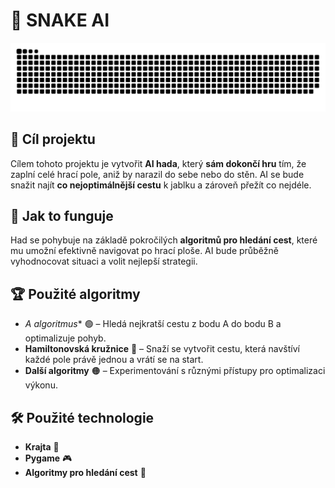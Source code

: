 # 🐍 SNAKE AI

<picture>
  <source
    media="(prefers-color-scheme: dark)"
    srcset="https://raw.githubusercontent.com/platane/snk/output/github-contribution-grid-snake-dark.svg"
  />
  <source
    media="(prefers-color-scheme: light)"
    srcset="https://raw.githubusercontent.com/platane/snk/output/github-contribution-grid-snake.svg"
  />
  <img
    alt="github contribution grid snake animation"
    src="https://raw.githubusercontent.com/platane/snk/output/github-contribution-grid-snake.svg"
  />
</picture>

## 🎯 Cíl projektu

Cílem tohoto projektu je vytvořit **AI hada**, který **sám dokončí hru** tím, že zaplní celé hrací pole, aniž
by narazil do sebe nebo do stěn. AI se bude snažit najít **co nejoptimálnější cestu** k jablku a zároveň přežít co
nejdéle.

## 🧠 Jak to funguje

Had se pohybuje na základě pokročilých **algoritmů pro hledání cest**, které mu umožní efektivně navigovat po hrací
ploše. AI bude průběžně vyhodnocovat situaci a volit nejlepší strategii.

## 🏆 Použité algoritmy

- **A* algoritmus** 🟢 – Hledá nejkratší cestu z bodu A do bodu B a optimalizuje pohyb.
- **Hamiltonovská kružnice** 🔵 – Snaží se vytvořit cestu, která navštíví každé pole právě jednou a vrátí se na start.
- **Další algoritmy** 🟠 – Experimentování s různými přístupy pro optimalizaci výkonu.

## 🛠️ Použité technologie

- **Krajta** 🐍
- **Pygame** 🎮
- **Algoritmy pro hledání cest** 📍
